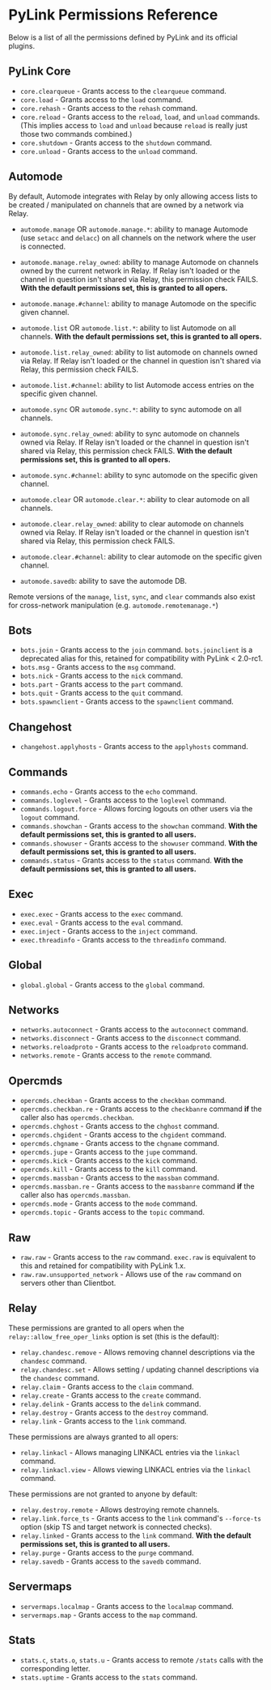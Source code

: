 # PyLink Permissions Reference

Below is a list of all the permissions defined by PyLink and its official plugins.

## PyLink Core
- `core.clearqueue` - Grants access to the `clearqueue` command.
- `core.load` - Grants access to the `load` command.
- `core.rehash` - Grants access to the `rehash` command.
- `core.reload` - Grants access to the `reload`, `load`, and `unload` commands. (This implies access to `load` and `unload` because `reload` is really just those two commands combined.)
- `core.shutdown` - Grants access to the `shutdown` command.
- `core.unload` - Grants access to the `unload` command.

## Automode

By default, Automode integrates with Relay by only allowing access lists to be created / manipulated on channels that are owned by a network via Relay.

- `automode.manage` OR `automode.manage.*`: ability to manage Automode (use `setacc` and `delacc`) on all channels on the network where the user is connected.
- `automode.manage.relay_owned`: ability to manage Automode on channels owned by the current network in Relay. If Relay isn't loaded or the channel in question isn't shared via Relay, this permission check FAILS. **With the default permissions set, this is granted to all opers.**
- `automode.manage.#channel`: ability to manage Automode on the specific given channel.

- `automode.list` OR `automode.list.*`: ability to list Automode on all channels. **With the default permissions set, this is granted to all opers.**
- `automode.list.relay_owned`: ability to list automode on channels owned via Relay. If Relay isn't loaded or the channel in question isn't shared via Relay, this permission check FAILS.
- `automode.list.#channel`: ability to list Automode access entries on the specific given channel.

- `automode.sync` OR `automode.sync.*`: ability to sync automode on all channels.
- `automode.sync.relay_owned`: ability to sync automode on channels owned via Relay. If Relay isn't loaded or the channel in question isn't shared via Relay, this permission check FAILS. **With the default permissions set, this is granted to all opers.**
- `automode.sync.#channel`: ability to sync automode on the specific given channel.

- `automode.clear` OR `automode.clear.*`: ability to clear automode on all channels.
- `automode.clear.relay_owned`: ability to clear automode on channels owned via Relay. If Relay isn't loaded or the channel in question isn't shared via Relay, this permission check FAILS.
- `automode.clear.#channel`: ability to clear automode on the specific given channel.

- `automode.savedb`: ability to save the automode DB.

Remote versions of the `manage`, `list`, `sync`, and `clear` commands also exist for cross-network manipulation (e.g. `automode.remotemanage.*`)

## Bots

- `bots.join` - Grants access to the `join` command. `bots.joinclient` is a deprecated alias for this, retained for compatibility with PyLink < 2.0-rc1.
- `bots.msg` - Grants access to the `msg` command.
- `bots.nick` - Grants access to the `nick` command.
- `bots.part` - Grants access to the `part` command.
- `bots.quit` - Grants access to the `quit` command.
- `bots.spawnclient` - Grants access to the `spawnclient` command.

## Changehost

- `changehost.applyhosts` - Grants access to the `applyhosts` command.

## Commands
- `commands.echo` - Grants access to the `echo` command.
- `commands.loglevel` - Grants access to the `loglevel` command.
- `commands.logout.force` - Allows forcing logouts on other users via the `logout` command.
- `commands.showchan` - Grants access to the `showchan` command. **With the default permissions set, this is granted to all users.**
- `commands.showuser` - Grants access to the `showuser` command. **With the default permissions set, this is granted to all users.**
- `commands.status` - Grants access to the `status` command. **With the default permissions set, this is granted to all users.**

## Exec
- `exec.exec` - Grants access to the `exec` command.
- `exec.eval` - Grants access to the `eval` command.
- `exec.inject` - Grants access to the `inject` command.
- `exec.threadinfo` - Grants access to the `threadinfo` command.

## Global
- `global.global` - Grants access to the `global` command.

## Networks
- `networks.autoconnect` - Grants access to the `autoconnect` command.
- `networks.disconnect` - Grants access to the `disconnect` command.
- `networks.reloadproto` - Grants access to the `reloadproto` command.
- `networks.remote` - Grants access to the `remote` command.

## Opercmds
- `opercmds.checkban` - Grants access to the `checkban` command.
- `opercmds.checkban.re` - Grants access to the `checkbanre` command **if** the caller also has `opercmds.checkban`.
- `opercmds.chghost` - Grants access to the `chghost` command.
- `opercmds.chgident` - Grants access to the `chgident` command.
- `opercmds.chgname` - Grants access to the `chgname` command.
- `opercmds.jupe` - Grants access to the `jupe` command.
- `opercmds.kick` - Grants access to the `kick` command.
- `opercmds.kill` - Grants access to the `kill` command.
- `opercmds.massban` - Grants access to the `massban` command.
- `opercmds.massban.re` - Grants access to the `massbanre` command **if** the caller also has `opercmds.massban`.
- `opercmds.mode` - Grants access to the `mode` command.
- `opercmds.topic` - Grants access to the `topic` command.

## Raw
- `raw.raw` - Grants access to the `raw` command. `exec.raw` is equivalent to this and retained for compatibility with PyLink 1.x.
- `raw.raw.unsupported_network` - Allows use of the `raw` command on servers other than Clientbot.

## Relay
These permissions are granted to all opers when the `relay::allow_free_oper_links` option is set (this is the default):

- `relay.chandesc.remove` - Allows removing channel descriptions via the `chandesc` command.
- `relay.chandesc.set` - Allows setting / updating channel descriptions via the `chandesc` command.
- `relay.claim` - Grants access to the `claim` command.
- `relay.create` - Grants access to the `create` command.
- `relay.delink` - Grants access to the `delink` command.
- `relay.destroy` - Grants access to the `destroy` command.
- `relay.link` - Grants access to the `link` command.

These permissions are always granted to all opers:
- `relay.linkacl` - Allows managing LINKACL entries via the `linkacl` command.
- `relay.linkacl.view` - Allows viewing LINKACL entries via the `linkacl` command.

These permissions are not granted to anyone by default:
- `relay.destroy.remote` - Allows destroying remote channels.
- `relay.link.force_ts` - Grants access to the `link` command's `--force-ts` option (skip TS and target network is connected checks).
- `relay.linked` - Grants access to the `link` command. **With the default permissions set, this is granted to all users.**
- `relay.purge` - Grants access to the `purge` command.
- `relay.savedb` - Grants access to the `savedb` command.

## Servermaps
- `servermaps.localmap` - Grants access to the `localmap` command.
- `servermaps.map` - Grants access to the `map` command.

## Stats
- `stats.c`, `stats.o`, `stats.u` - Grants access to remote `/stats` calls with the corresponding letter.
- `stats.uptime` - Grants access to the `stats` command.
